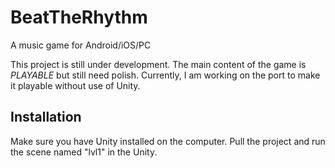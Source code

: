 # BeatTheRhythm

A music game for Android/iOS/PC

This project is still under development. The main content of the game is *PLAYABLE* but still need polish. Currently, I am working on the port to make it playable without use of Unity.
## Installation

Make sure you have Unity installed on the computer. Pull the project and run the scene named "lvl1" in the Unity.
